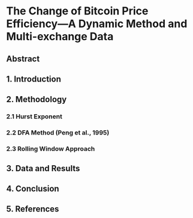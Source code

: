# The Change of Bitcoin Price Efficiency—A Dynamic Method and Multi-exchange Data
## Abstract
## 1. Introduction
## 2. Methodology
### 2.1 Hurst Exponent
### 2.2 DFA Method (Peng et al., 1995)
### 2.3 Rolling Window Approach
## 3. Data and Results
## 4. Conclusion
## 5. References
